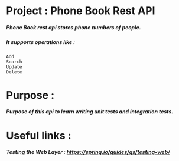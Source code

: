 # Project : Phone Book Rest API
##### Phone Book rest api stores phone numbers of people. 
##### It supports operations like : 
    Add 
    Search
    Update 
    Delete

# Purpose :
##### Purpose of this api to learn writing unit tests and integration tests.

# Useful links :
##### Testing the Web Layer : https://spring.io/guides/gs/testing-web/
